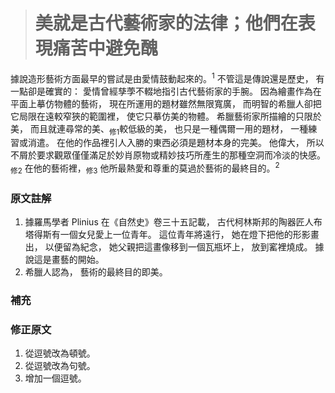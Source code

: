 > # 美就是古代藝術家的法律；他們在表現痛苦中避免醜

據說造形藝術方面最早的嘗試是由愛情鼓動起來的。<sup>1</sup>
不管這是傳說還是歷史，
有一點卻是確實的：
愛情曾經孳荸不輟地指引古代藝術家的手腕。
因為繪畫作為在平面上摹仿物體的藝術，
現在所運用的題材雖然無限寬廣，
而明智的希臘人卻把它局限在遠較窄狹的範圍裡，
使它只摹仿美的物體。
希臘藝術家所描繪的只限於美，
而且就連尋常的美、<sub>修1</sub>較低級的美，
也只是一種偶爾一用的題材，
一種練習或消遣。
在他的作品裡引人入勝的東西必須是題材本身的完美。
他偉大，
所以不屑於要求觀眾僅僅滿足於妙肖原物或精妙技巧所產生的那種空洞而冷淡的快感。<sub>修2</sub>
在他的藝術裡，<sub>修3</sub>
他所最熱愛和尊重的莫過於藝術的最終目的。<sup>2</sup>


### 原文註解 ###

1. 據羅馬學者 Plinius 在《自然史》卷三十五記載，
	古代柯林斯邦的陶器匠人布塔得斯有一個女兒愛上一位青年。
	這位青年將遠行，
	她在燈下把他的形影畫出，
	以便留為紀念，
	她父親把這畫像移到一個瓦瓶坏上，
	放到窰裡燒成。
	據說這是畫藝的開始。
2. 希臘人認為，
	藝術的最終目的即美。


### 補充 ###


### 修正原文 ###

1. 從逗號改為頓號。
2. 從逗號改為句號。
3. 增加一個逗號。
